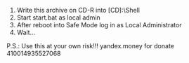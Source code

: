 1. Write this archive on CD-R into [CD]:\Shell
2. Start start.bat as local admin
3. After reboot into Safe Mode log in as Local Administrator
4. Wait...

P.S.: Use this at your own risk!!! yandex.money for donate 410014935527068

